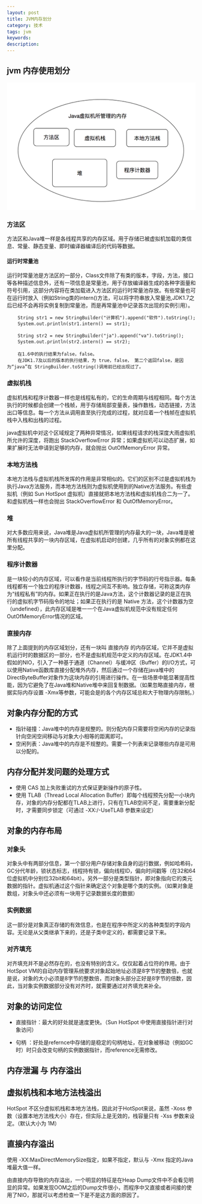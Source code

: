 ```yaml
---
layout: post
title: JVM内存划分
category: 技术
tags: jvm
keywords:
description:
---
```


## jvm 内存使用划分

![](/assets/picture/2017-04-20_java_memory_divide.png)

### 方法区
方法区和Java堆一样是各线程共享的内存区域。用于存储已被虚拟机加载的类信息、常量、静态变量、即时编译器编译后的代码等数据。

#### 运行时常量池
运行时常量池是方法区的一部分，Class文件除了有类的版本，字段，方法，接口等各种描述信息外，还有一项信息是常量池，用于存放编译器生成的各种字面量和符号引用，这部分内容将在类加载进入方法区的运行时常量池存放。有些常量也可在运行时放入（例如String类的intern()方法，可以将字符串放入常量池,JDK1.7之后已经不会再将实例复制到常量池，而是再常量池中记录首次出现的实例引用）。

        String str1 = new StringBuilder("计算机").append("软件").toString();
        System.out.println(str1.intern() == str1);

        String str2 = new StringBuilder("ja").append("va").toString();
        System.out.println(str2.intern() == str2);

        在1.6中的执行结果为false，false。
        在JDK1.7及以后的版本的执行结果，为 true，false， 第二个返回false，是因为“java”在 StringBuilder.toString()调用前已经出现过了。

###  虚拟机栈
虚拟机栈和程序计数器一样也是线程私有的，它的生命周期与线程相同。每个方法执行的时候都会创建一个栈帧，用于存储局部变量表，操作数栈，动态链接，方法出口等信息。每一个方法从调用直至执行完成的过程，就对应着一个栈帧在虚拟机栈中入栈和出栈的过程。

java虚拟机中对这个区域规定了两种异常情况，如果线程请求的栈深度大雨虚拟机所允许的深度，将跑出 StackOverflowError 异常；如果虚拟机可以动态扩展，如果扩展时无法申请到足够的内存，就会抛出 OutOfMemoryError 异常。

### 本地方法栈
本地方法栈与虚拟机栈所发挥的作用是非常相似的。它们的区别不过是虚拟机栈为执行Java方法服务，而本地方法栈则为虚拟机使用到的Native方法服务。有些虚拟机（例如 Sun HotSpot 虚拟机）直接就把本地方法栈和虚拟机栈合二为一了。和虚拟机栈一样也会抛出 StackOverflowError 和 OutOfMemoryError。

### 堆
对大多数应用来说，Java堆是Java虚拟机所管理的内存最大的一块，Java堆是被所有线程共享的一块内存区域，在虚拟机启动时创建，几乎所有的对象实例都在这里分配。

### 程序计数器
是一块较小的内存区域，可以看作是当前线程所执行的字节码的行号指示器。每条线程都有一个独立的程序计数器，线程之间互不影响。独立存储，可称这类内存为“线程私有”的内存。如果正在执行的是Java方法，这个计数器记录的是正在执行的虚拟机字节码指令的地址；如果正在执行的是 Native 方法，这个计数器为空（undefined），此内存区域是唯一一个在Java虚拟机规范中没有规定任何OutOfMemoryError情况的区域。

### 直接内存
除了上面提到的内存区域划分，还有一块叫 直接内存 的内存区域，它并不是虚拟机运行时的数据区的一部分，也不是虚拟机规范中定义的内存区域。在JDK1.4中假如的NIO，引入了一种基于通道（Channel）与缓冲区（Buffer）的I/O方式，可以使用Native函数库直接分配堆外内存，然后通过一个存储在java堆中的DirectByteBuffer对象作为这块内存的引用进行操作。在一些场景中能显著提高性能，因为它避免了在Java堆和Native堆中来回复制数据。（如果忽略直接内存，根据实际内存设置 -Xmx等参数，可能会是的各个内存区域总和大于物理内存限制。）

## 对象内存分配的方式

* 指针碰撞：Java堆中的内存是规整的。则分配内存只需要将空闲内存的记录指针向空闲空间移动与对象大小相等的距离即可。
* 空闲列表：Java堆中的内存是不规整的。需要一个列表来记录哪些内存是可用以分配的。

## 内存分配并发问题的处理方式

* 使用 CAS 加上失败重试的方式保证更新操作的原子性。
* 使用 TLAB（Thread Local Allocation Buffer）即每个线程预先分配一小块内存，对象的内存分配都在TLAB上进行，只有在TLAB空间不足，需要重新分配时，才需要同步锁定（可通过 -XX:/-UseTLAB 参数来设定）

## 对象的内存布局

### 对象头
对象头中有两部分信息，第一个部分用户存储对象自身的运行数据，例如哈希码，GC分代年龄，锁状态标志，线程持有锁，偏向线程ID，偏向时间戳等（在32和64位虚拟机中分别位32bit和64bit）。另外一部分是类型指针，即对象指向它的类元数据的指针。虚拟机通过这个指针来确定这个对象是哪个类的实例。（如果对象是数组，对象头中还必须有一块用于记录数据长度的数据）

### 实例数据
这一部分是对象真正存储的有效信息，也是在程序中所定义的各种类型的字段内容。无论是从父类继承下来的，还是子类中定义的，都需要记录下来。

### 对齐填充
对齐填充并不是必然存在的，也没有特别的含义。仅仅起着占位符的作用。由于HotSpot VM的自动内存管理系统要求对象起始地址必须是8字节的整数倍，也就是说，对象的大小必须是8字节的整数倍，而对象头部分正好是8字节的倍数，因此，当对象实例数据部分没有对齐时，就需要通过对齐填充来补全。

## 对象的访问定位

* 直接指针：最大的好处就是速度更快。（Sun HotSpot 中使用直接指针进行对象访问）

* 句柄 ：好处是refernce中存储的是稳定的句柄地址，在对象被移动（例如GC时）时只会改变句柄的实例数据指针，而reference无需修改。

## 内存泄漏 与 内存溢出

## 虚拟机栈和本地方法栈溢出
HotSpot 不区分虚拟机栈和本地方法栈，因此对于HotSpot来说，虽然 -Xoss 参数（设置本地方法栈大小）存在，但实际上是无效的，栈容量只有 -Xss 参数来设定。（默认大小为 1M）

## 直接内存溢出

使用 -XX:MaxDirectMemorySize指定，如果不指定，默认与 -Xmx 指定的Java堆最大值一样。

由直接内存导致的内存溢出，一个明显的特征是在Heap Dump文件中不会看见明显的异常。如果发现OOM之后的Dump文件很小，而程序中又直接或者间接的使用了NIO，那就可以考虑检查一下是不是这方面的原因了。
